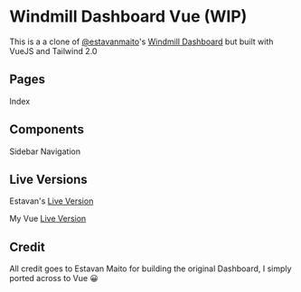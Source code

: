 # Windmill Dashboard Vue (WIP)

This is a a clone of [@estavanmaito](https://github.com/estevanmaito)'s [Windmill Dashboard](https://github.com/estevanmaito/windmill-dashboard) but built with VueJS and Tailwind 2.0

## Pages

Index

## Components

Sidebar
Navigation

## Live Versions

Estavan's [Live Version](https://windmillui.com/dashboard-html)

My Vue [Live Version](https://vue-windmill-dashboard.netlify.app/)

## Credit

All credit goes to Estavan Maito for building the original Dashboard, I simply ported across to Vue 😀
